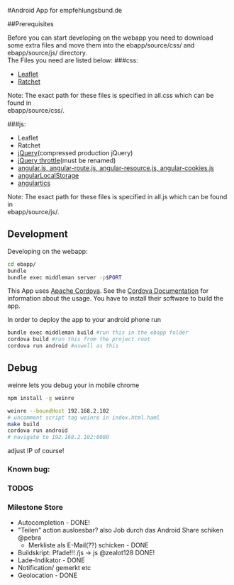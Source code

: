 #Android App for empfehlungsbund.de
    
##Prerequisites

Before you can start developing on the webapp you need to download some extra files and move them into the ebapp/source/css/ and ebapp/source/js/ directory.      
The Files you need are listed below:
###css:

* [Leaflet](http://leafletjs.com/download.html)   
* [Ratchet](http://goratchet.com/)


Note: The exact path for these files is specified in all.css which can be found in    
ebapp/source/css/.      

###js:

* Leaflet
* Ratchet
* [jQuery](http://jquery.com/download/)(compressed production jQuery) 
* [jQuery throttle](http://benalman.com/projects/jquery-throttle-debounce-plugin/)(must be renamed) 
* [angular.js, angular-route.js, angular-resource.js, angular-cookies.js](https://angularjs.org/)
* [angularLocalStorage](https://github.com/grevory/angular-local-storage)
* [angulartics](http://luisfarzati.github.io/angulartics/)


Note: The exact path for these files is specified in all.js which can be found in    
ebapp/source/js/.  

## Development

Developing on the webapp:

```bash    
cd ebapp/    
bundle    
bundle exec middleman server -p$PORT    

```

This App uses [Apache Cordova](http://cordova.apache.org/).
See the [Cordova Documentation](http://cordova.apache.org/docs/en/3.1.0/) for information about the usage.
You have to install their software to build the app.

In order to deploy the app to your android phone run


```bash
bundle exec middleman build #run this in the ebapp folder
cordova build #run this from the project root
cordova run android #aswell as this
```

## Debug

weinre lets you debug your in mobile chrome

```bash
npm install -g weinre
```

```bash
weinre --boundHost 192.168.2.102
# uncomment script tag weinre in index.html.haml
make build
cordova run android
# navigate to 192.168.2.102:8080
```

adjust IP of course!

### Known bug:

### TODOS

### Milestone Store

* Autocompletion - DONE!
* "Teilen" action ausloesbar? also Job durch das Android Share schiken @pebra
  * Merkliste als E-Mail(??) schicken - DONE
* Buildskript: Pfade!!! /js -> js @zealot128 DONE!
* Lade-Indikator - DONE
* Notification/ gemerkt etc
* Geolocation - DONE



